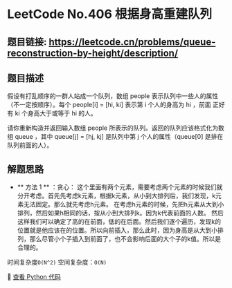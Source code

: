 # LeetCode No.406 根据身高重建队列

## 题目链接: https://leetcode.cn/problems/queue-reconstruction-by-height/description/

## 题目描述
假设有打乱顺序的一群人站成一个队列，数组 people 表示队列中一些人的属性（不一定按顺序）。每个 people[i] = [hi, ki] 表示第 i 个人的身高为 hi ，前面 正好 有 ki 个身高大于或等于 hi 的人。

请你重新构造并返回输入数组 people 所表示的队列。返回的队列应该格式化为数组 queue ，其中 queue[j] = [hj, kj] 是队列中第 j 个人的属性（queue[0] 是排在队列前面的人）。

## 解题思路
- ** 方法 1 ** ：贪心：
这个里面有两个元素，需要考虑两个元素的时候我们就分开考虑。首先先考虑k元素，根据k元素，从小到大排列后，我们发现，k元素无法固定。那么就先考虑h元素。
在考虑h元素的时候，先把h元素从大到小排列，然后如果h相同的话，按从小到大排列k。因为k代表前面的人数。
然后这样我们可以确定了高的在前面，低的在后面。然后我们逐个遍历，发现k的位置就是他应该在的位置。所以向前插入，那么此时，因为身高是从大到小排列，那么尽管小个子插入到前面了，也不会影响后面的大个子的k值。所以是合理的。

时间复杂度`O(N^2)` 
空间复杂度：`O(N)`


📌 [查看 Python 代码](../solutions/python/No_406_根据身高重建队列.py)
